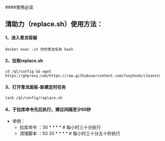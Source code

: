 ####使用必读
## 清助力（replace.sh）使用方法：
#### 1、进入青龙容器
``` shell
docker exec -it 你的青龙名称 bash
```
#### 2、拉取replace.sh
``` shell
cd /ql/config && wget https://ghproxy.com/https://raw.githubusercontent.com/funyhook/cleansteal/main/replace.sh
```
#### 3、打开青龙面板-新建定时任务
``` shell
task /ql/config/replace.sh 
```
#### 4、于拉库命令先后执行，建议间隔至少50秒
- 举例：
  - 拉库命令 ：30 * * * * # 每小时三十分执行
  - 清理脚本 ：50 30 * * * * # 每小时三十分五十秒执行

